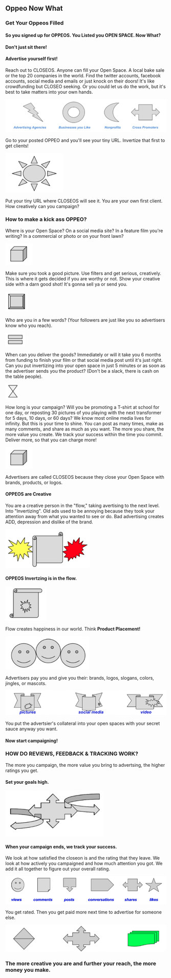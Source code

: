 ## Oppeo Now What

### Get Your Oppeos Filled

####            So you signed up for OPPEOS.  You Listed you OPEN SPACE.  Now What?

####                       Don't just sit there!

####                    Advertise yourself first!

Reach out to CLOSEOS.  Anyone can fill your Open Space.  A local bake sale or the top 20 companies in the world.  Find the twitter accounts, facebook accounts, social media and emails or just knock on their doors!  It's like crowdfunding but CLOSEO seeking. Or you could let us do the work, but it's best to take matters into your own hands.

![HTO-1 Advertising Options](/help/now-what/HTO-1%20Advertising%20Options.png)

Go to your posted OPPEO and you'll see your tiny URL. Invertize that first to get clients!

![HTO-2 Sun](/help/now-what/HTO-2%20Sun.png)

Put your tiny URL where CLOSEOS will see it. You are your own first client. How creatively can you campaign?

### How to make a kick ass OPPEO?

Where is your Open Space?  On a social media site?  In a feature film you're writing?  In a commercial or photo or on your front lawn?

![HTO-3 Cube](/help/now-what/HTO-3%20Cube.png)

Make sure you took a good  picture.  Use filters and get serious, creatively. This is where it gets decided if you are worthy or not.  Show your creative side with a darn good shot!  It's gonna sell ya or send you.

![HTO-4 Button](/help/now-what/HTO-4%20Button.png)

Who are you in a few words? (Your followers are just like you so advertisers know who you reach).

![HTO-5 Equals](/help/now-what/HTO-5%20Equals.png)

When can you deliver the goods?  Immediately or will it take you 6 months from funding to finish your film or that social media post until it's just right.  Can you put invertizing into your open space in just 5 minutes or as soon as the advertiser sends you the product?  (Don't be a slack, there is cash on the table people).

![HTO-6 Triangles](/help/now-what/HTO-6%20Triangles.png)

How long is your campaign?  Will you be promoting a T-shirt at school for one day, or reposting 30 pictures of you playing with the next transformer for 5 days, 10 days, or 60 days?  We know most online media lives for infinity.  But this is your time to shine.  You can post as many times, make as many comments, and share as much as you want.  The more you share, the more value you create.  We track your success within the time you commit. Deliver more, so that you can charge more!

![HTO-3 Cube](/help/now-what/HTO-3%20Cube.png)

Advertisers are called CLOSEOS because they close your Open Space with brands, products, or logos.

#### OPPEOS are Creative

You are a creative person in the "flow," taking avertising to the next level.  Into "Invertizing".  Old ads used to be annoying because they took your attention away from what you wanted to see or do.  Bad advertising creates ADD, depression and dislike of the brand.

![HTO-7 Scroll Bang](/help/now-what/HTO-7%20Scroll%20Bang.png)

#### OPPEOS Invertzing is in the flow.

![HTO-8 Scroll Star](/help/now-what/HTO-8%20Scroll%20Star.png)

Flow creates happiness in our world.  Think **Product Placement!**

![HTO-9 Happy Faces](/help/now-what/HTO-9%20Happy%20Faces.png)

Advertisers pay you and give you their: brands, logos, slogans, colors, jingles, or mascots.

![HTO-10 Data Options](/help/now-what/HTO-10%20data%20Options.png)

You put the advertsier's collateral into your open spaces with your secret sauce anyway you want.

#### Now start campaigning!

### HOW DO REVIEWS, FEEDBACK & TRACKING WORK?

The more you campaign, the more value you bring to advertsing, the higher ratings you get.

#### Set your goals high.
![HTO-11 Puzzle arrow](/help/now-what/HTO-11%20Puzzle%20arrow.png)

#### When your campaign ends, we track your success.

We look at how satisfied the closeon is and the rating that they leave. We look at how actively you campaigned and how much attention you got. We add it all together to figure out your overall rating.

![HTO-12 views-likes](/help/now-what/HTO-12%20views-likes.png)

You get rated.  Then you get paid more next time to advertise for someone else.

![HTO-13 shapes](/help/now-what/HTO-13%20shapes.png)

### The more creative you are and further your reach, the more money you make.
